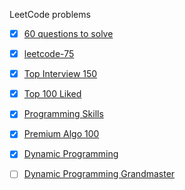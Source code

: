 LeetCode problems

 - [x] [60 questions to solve](https://leetcode.com/list/xo2bgr0r/)
 - [x] [leetcode-75](https://leetcode.com/studyplan/leetcode-75/)
 - [x] [Top Interview 150](https://leetcode.com/studyplan/top-interview-150/)
 - [x] [Top 100 Liked](https://leetcode.com/studyplan/top-100-liked/)
 - [x] [Programming Skills](https://leetcode.com/studyplan/programming-skills/)
 - [x] [Premium Algo 100](https://leetcode.com/studyplan/premium-algo-100/)
 - [x] [Dynamic Programming](https://leetcode.com/studyplan/dynamic-programming/)
 - [ ] [Dynamic Programming Grandmaster](https://leetcode.com/studyplan/dynamic-programming-grandmaster/)

